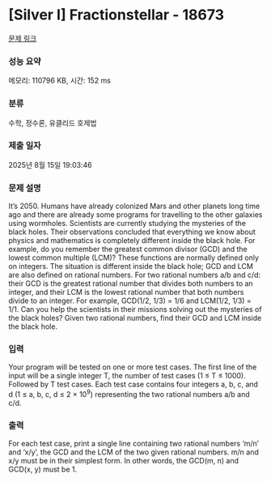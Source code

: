 # [Silver I] Fractionstellar - 18673 

[문제 링크](https://www.acmicpc.net/problem/18673) 

### 성능 요약

메모리: 110796 KB, 시간: 152 ms

### 분류

수학, 정수론, 유클리드 호제법

### 제출 일자

2025년 8월 15일 19:03:46

### 문제 설명

<p>It’s 2050. Humans have already colonized Mars and other planets long time ago and there are already some programs for travelling to the other galaxies using wormholes. Scientists are currently studying the mysteries of the black holes. Their observations concluded that everything we know about physics and mathematics is completely different inside the black hole. For example, do you remember the greatest common divisor (GCD) and the lowest common multiple (LCM)? These functions are normally defined only on integers. The situation is different inside the black hole; GCD and LCM are also defined on rational numbers. For two rational numbers a/b and c/d: their GCD is the greatest rational number that divides both numbers to an integer, and their LCM is the lowest rational number that both numbers divide to an integer. For example, GCD(1/2, 1/3) = 1/6 and LCM(1/2, 1/3) = 1/1. Can you help the scientists in their missions solving out the mysteries of the black holes? Given two rational numbers, find their GCD and LCM inside the black hole.</p>

### 입력 

 <p>Your program will be tested on one or more test cases. The first line of the input will be a single integer T, the number of test cases (1 ≤ T ≤ 1000). Followed by T test cases. Each test case contains four integers a, b, c, and d (1 ≤ a, b, c, d ≤ 2 × 10<sup>9</sup>) representing the two rational numbers a/b and c/d.</p>

### 출력 

 <p>For each test case, print a single line containing two rational numbers ‘m/n’ and ‘x/y’, the GCD and the LCM of the two given rational numbers. m/n and x/y must be in their simplest form. In other words, the GCD(m, n) and GCD(x, y) must be 1.</p>

